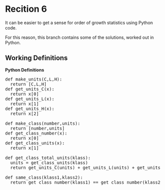 Recition 6
========== 

It can be easier to get a sense for order of growth statistics using Python code. 

For this reason, this branch contains some of the solutions, worked out in Python. 

Working Definitions
------------------- 

**Python Definitions**

<pre>
def make_units(C,L,H):
  return [C,L,H]
def get_units_C(x):
  return x[0]
def get_units_L(x):
  return x[1]
def get_units_H(x):
  return x[2]

def make_class(number,units):
  return [number,units]
def get_class_number(x):
  return x[0]
def get_class_units(x):
  return x[1]

def get_class_total_units(klass):
  units = get_class_units(klass)
  return get_units_C(units) + get_units_L(units) + get_units_H(units)

def same_class(klass1,klass2):
  return get_class_number(klass1) == get_class_number(klass2)
</pre>